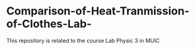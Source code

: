 # Comparison-of-Heat-Tranmission-of-Clothes-Lab-
This repository is related to the course Lab Physic 3 in MUIC 
